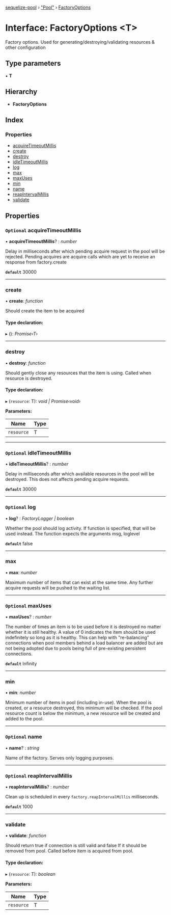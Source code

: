 [sequelize-pool](../README.md) › ["Pool"](../modules/_pool_.md) › [FactoryOptions](_pool_.factoryoptions.md)

# Interface: FactoryOptions <**T**>

Factory options. Used for generating/destroying/validating resources & other configuration

## Type parameters

▪ **T**

## Hierarchy

* **FactoryOptions**

## Index

### Properties

* [acquireTimeoutMillis](_pool_.factoryoptions.md#optional-acquiretimeoutmillis)
* [create](_pool_.factoryoptions.md#create)
* [destroy](_pool_.factoryoptions.md#destroy)
* [idleTimeoutMillis](_pool_.factoryoptions.md#optional-idletimeoutmillis)
* [log](_pool_.factoryoptions.md#optional-log)
* [max](_pool_.factoryoptions.md#max)
* [maxUses](_pool_.factoryoptions.md#optional-maxuses)
* [min](_pool_.factoryoptions.md#min)
* [name](_pool_.factoryoptions.md#optional-name)
* [reapIntervalMillis](_pool_.factoryoptions.md#optional-reapintervalmillis)
* [validate](_pool_.factoryoptions.md#validate)

## Properties

### `Optional` acquireTimeoutMillis

• **acquireTimeoutMillis**? : *number*

Delay in milliseconds after which pending acquire request in the pool will be rejected.
Pending acquires are acquire calls which are yet to receive an response from factory.create

**`default`** 30000

___

###  create

• **create**: *function*

Should create the item to be acquired

#### Type declaration:

▸ (): *Promise‹T›*

___

###  destroy

• **destroy**: *function*

Should gently close any resources that the item is using.
Called when resource is destroyed.

#### Type declaration:

▸ (`resource`: T): *void | Promise‹void›*

**Parameters:**

Name | Type |
------ | ------ |
`resource` | T |

___

### `Optional` idleTimeoutMillis

• **idleTimeoutMillis**? : *number*

Delay in milliseconds after which available resources in the pool will be destroyed.
This does not affects pending acquire requests.

**`default`** 30000

___

### `Optional` log

• **log**? : *FactoryLogger | boolean*

Whether the pool should log activity. If function is specified,
that will be used instead. The function expects the arguments msg, loglevel

**`default`** false

___

###  max

• **max**: *number*

Maximum number of items that can exist at the same time.
Any further acquire requests will be pushed to the waiting list.

___

### `Optional` maxUses

• **maxUses**? : *number*

The number of times an item is to be used before it is destroyed
no matter whether it is still healthy.  A value of 0 indicates the
item should be used indefinitely so long as it is healthy.
This can help with "re-balancing" connections when pool members behind
a load balancer are added but are not being adopted due to pools being
full of pre-existing persistent connections.

**`default`** Infinity

___

###  min

• **min**: *number*

Minimum number of items in pool (including in-use).
When the pool is created, or a resource destroyed, this minimum will
be checked. If the pool resource count is below the minimum, a new
resource will be created and added to the pool.<Paste>

___

### `Optional` name

• **name**? : *string*

Name of the factory. Serves only logging purposes.

___

### `Optional` reapIntervalMillis

• **reapIntervalMillis**? : *number*

Clean up is scheduled in every `factory.reapIntervalMillis` milliseconds.

**`default`** 1000

___

###  validate

• **validate**: *function*

Should return true if connection is still valid and false
If it should be removed from pool. Called before item is
acquired from pool.

#### Type declaration:

▸ (`resource`: T): *boolean*

**Parameters:**

Name | Type |
------ | ------ |
`resource` | T |
